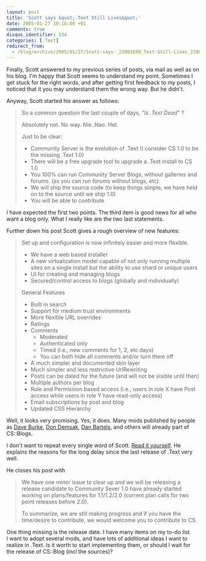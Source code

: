 ```yaml
---
layout: post
title: 'Scott says &quot;.Text Still Lives&quot;'
date: 2005-01-27 19:16:00 +01
comments: true
disqus_identifier: 534
categories: [.Text]
redirect_from:
  - /blog/archive/2005/01/27/Scott-says-_22002E00_Text-Still-Lives_2200_.aspx
---
```


Finally, Scott answered to my previous series of posts, via mail as well as on his blog. I'm happy that Scott seems to understand my point. Sometimes I get stuck for the right words, and after getting first feedback to my posts, I noticed that it you may understand them the wrong way. But he didn't.

Anyway, Scott started his answer as follows:

> So a common question the last couple of days, "*Is .Text Dead*" ?
>
> Absolutely not. No way. Nie..Nao. Het.
>
> Just to be clear:
>
> -   Community Server is the evolution of .Text (I consider CS 1.0 to be the missing .Text 1.0)
> -   There will be a free upgrade tool to upgrade a .Text install to CS 1.0
> -   You 100% can run Community Server Blogs, without galleries and forums. (as you can run forums without blogs, etc)
> -   We will ship the source code (to keep things simple, we have held on to the source until we ship 1.0)
> -   You will be able to contribute

I have expected the first two points. The third item is good news for all who want a blog only. What I really like are the two last statements.

Further down his post Scott gives a rough overview of new features:

> Set up and configuration is now infinitely easier and more flexible.
>
> -   We have a web based installer
> -   A new virtualization model capable of not only running multiple sites on a single install but the ability to use shard or unique users
> -   UI for creating and managing blogs
> -   Secured/control access to blogs (globally and individually)
>
> General Features
>
> -   Built in search
> -   Support for medium trust environments
> -   More flexible URL overrides
> -   Ratings
> -   Comments
>     -   Moderated
>     -   Authenticated only
>     -   Timed (i.e., new comments for 1, 2, etc days)
>     -   You can both hide all comments and/or turn them off
> -   A much simpler and documented skin layer
> -   Much simpler and less restrictive UrlRewriting
> -   Posts can be dated for the future (and will not be visible until then)
> -   Multiple authors per blog
> -   Role and Permission based access (i.e., users in role X have Post access while users in role Y have read-only access)
> -   Email subscriptions by post and blog
> -   Updated CSS Hierarchy

Well, it looks very promising. Yes, it does. Many mods published by people as [Dave Burke](http://dbvt.com/blog), [Don Demsak](http://donxml.com/), [Dan Bartels](http://www.danbartels.com/), and others will already part of CS::Blogs.

I don't want to repeat every single word of Scott. [Read it yourself](http://scottwater.com/blog/archive/2005/01/27/rumors_of_my_demise_have_been_greatly_exaggerated). He explains the reasons for the long delay since the last release of .Text very well.

He closes his post with

> We have one minor issue to clear up and we will be releasing a release candidate to Community Sever 1.0 have already started working on plans/features for 1.1/1.2/2.0 (current plan calls for two point releases before 2.0).
>
> To summarize, we are still making progress and if you have the time/desire to contribute, we would welcome you to contribute to CS.

One thing missing is the release date. I have many items on my to-do list. I want to adopt several mods, and have lots of additional ideas I want to realize in .Text. Is it worth to start implementing them, or should I wait for the release of CS::Blog (incl the sources)?

